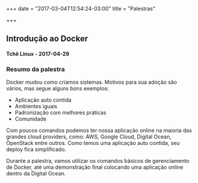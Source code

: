 +++
date = "2017-03-04T12:54:24-03:00"
title = "Palestras"

+++

## Introdução ao Docker
#### Tchê Linux - 2017-04-29

### Resumo da palestra
Docker mudou como criamos sistemas. Motivos para sua adoção são vários, mas segue alguns bons exemplos:
* Aplicação auto contida
* Ambientes iguais
* Padronização com melhores práticas
* Comunidade

Com poucos comandos podemos ter nossa aplicação online na maioria das grandes cloud providers, como: AWS, Google Cloud, Digital Ocean, OpenStack entre outros. Como temos uma aplicação auto contida, seu deploy fica simplificado.

Durante a palestra, vamos utilizar os comandos básicos de gerenciamento de Docker, até uma demonstração final colocando uma aplicação online dentro da Digital Ocean.
